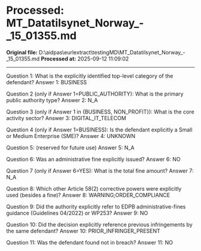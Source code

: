 # Processed: MT_Datatilsynet_Norway_-_15_01355.md

**Original file:** D:\aidpas\eurlextract\testingMD\MT_Datatilsynet_Norway_-_15_01355.md
**Processed at:** 2025-09-12 11:09:02

---

Question 1: What is the explicitly identified top-level category of the defendant?
Answer 1: BUSINESS

Question 2 (only if Answer 1=PUBLIC_AUTHORITY): What is the primary public authority type?
Answer 2: N_A

Question 3 (only if Answer 1 in {BUSINESS, NON_PROFIT}): What is the core activity sector?
Answer 3: DIGITAL_IT_TELECOM

Question 4 (only if Answer 1=BUSINESS): Is the defendant explicitly a Small or Medium Enterprise (SME)?
Answer 4: UNKNOWN

Question 5: (reserved for future use)
Answer 5: N_A

Question 6: Was an administrative fine explicitly issued?
Answer 6: NO

Question 7 (only if Answer 6=YES): What is the total fine amount?
Answer 7: N_A

Question 8: Which other Article 58(2) corrective powers were explicitly used (besides a fine)?
Answer 8: WARNING;ORDER_COMPLIANCE

Question 9: Did the authority explicitly refer to EDPB administrative-fines guidance (Guidelines 04/2022) or WP253?
Answer 9: NO

Question 10: Did the decision explicitly reference previous infringements by the same defendant?
Answer 10: PRIOR_INFRINGER_PRESENT

Question 11: Was the defendant found not in breach?
Answer 11: NO